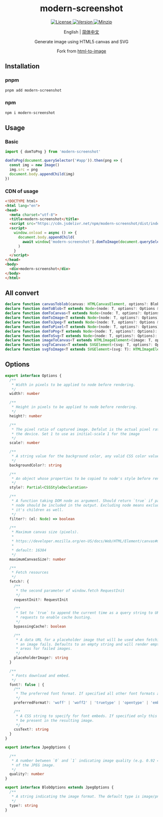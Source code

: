 <h1 align="center">modern-screenshot</h1>

<p align="center">
  <a href="https://github.com/qq15725/modern-screenshot/blob/master/LICENSE" class="mr-3">
    <img src="https://img.shields.io/npm/l/modern-screenshot.svg" alt="License">
  </a>
  <a href="https://www.npmjs.com/package/modern-screenshot">
    <img src="https://img.shields.io/npm/v/modern-screenshot.svg" alt="Version">
  </a>
  <a href="https://cdn.jsdelivr.net/npm/modern-screenshot/dist/index.js">
    <img src="https://img.shields.io/bundlephobia/minzip/modern-screenshot" alt="Minzip">
  </a>
</p>

<p align="center">English | <a href="README_zh.md">简体中文</a></p>

<p align="center">Generate image using HTML5 canvas and SVG</p>

<p align="center">Fork from <a href="https://github.com/bubkoo/html-to-image">html-to-image</a></p>

## Installation

### pnpm

```sh
pnpm add modern-screenshot
```

### npm

```sh
npm i modern-screenshot
```

## Usage

### Basic

```ts
import { domToPng } from 'modern-screenshot'

domToPng(document.querySelector('#app')).then(png => {
  const img = new Image()
  img.src = png
  document.body.appendChild(img)
})
```

### CDN of usage

```html
<!DOCTYPE html>
<html lang="en">
<head>
  <meta charset="utf-8">
  <title>modern-screenshot</title>
  <script src="https://cdn.jsdelivr.net/npm/modern-screenshot/dist/index.js"></script>
  <script>
    window.onload = async () => {
      document.body.appendChild(
        await window['modern-screenshot'].domToImage(document.querySelector('body > *')),
      )
    }
  </script>
</head>
<body>
  <div>modern-screenshot</div>
</body>
</html>
```

## All convert

```ts
declare function canvasToblob(canvas: HTMLCanvasElement, options?: BlobOptions): Promise<Blob | null>;
declare function domToBlob<T extends Node>(node: T, options?: Options & BlobOptions): Promise<Blob | null>;
declare function domToCanvas<T extends Node>(node: T, options?: Options): Promise<HTMLCanvasElement>;
declare function domToImage<T extends Node>(node: T, options?: Options): Promise<HTMLImageElement>;
declare function domToJpeg<T extends Node>(node: T, options?: Options & JpegOptions): Promise<string>;
declare function domToPixel<T extends Node>(node: T, options?: Options): Promise<Uint8ClampedArray>;
declare function domToPng<T extends Node>(node: T, options?: Options): Promise<string>;
declare function domToSvg<T extends Node>(node: T, options?: Options): Promise<SVGElement>;
declare function imageToCanvas<T extends HTMLImageElement>(image: T, options?: Options): Promise<HTMLCanvasElement>;
declare function svgToCanvas<T extends SVGElement>(svg: T, options?: Options): Promise<HTMLCanvasElement>;
declare function svgToImage<T extends SVGElement>(svg: T): HTMLImageElement;
```

## Options

```ts
export interface Options {
  /**
   * Width in pixels to be applied to node before rendering.
   */
  width?: number

  /**
   * Height in pixels to be applied to node before rendering.
   */
  height?: number

  /**
   * The pixel ratio of captured image. Defalut is the actual pixel ratio of
   * the device. Set 1 to use as initial-scale 1 for the image
   */
  scale?: number

  /**
   * A string value for the background color, any valid CSS color value.
   */
  backgroundColor?: string

  /**
   * An object whose properties to be copied to node's style before rendering.
   */
  style?: Partial<CSSStyleDeclaration>

  /**
   * A function taking DOM node as argument. Should return `true` if passed
   * node should be included in the output. Excluding node means excluding
   * it's children as well.
   */
  filter?: (el: Node) => boolean

  /**
   * Maximum canvas size (pixels).
   *
   * https://developer.mozilla.org/en-US/docs/Web/HTML/Element/canvas#maximum_canvas_size
   *
   * default: 16384
   */
  maximumCanvasSize?: number

  /**
   * Fetch resources
   */
  fetch?: {
    /**
     * the second parameter of window.fetch RequestInit
     */
    requestInit?: RequestInit

    /**
     * Set to `true` to append the current time as a query string to URL
     * requests to enable cache busting.
     */
    bypassingCache?: boolean

    /**
     * A data URL for a placeholder image that will be used when fetching
     * an image fails. Defaults to an empty string and will render empty
     * areas for failed images.
     */
    placeholderImage?: string
  }

  /**
   * Fonts download and embed.
   */
  font?: false | {
    /**
     * The preferred font format. If specified all other font formats are ignored.
     */
    preferredFormat?: 'woff' | 'woff2' | 'truetype' | 'opentype' | 'embedded-opentype' | 'svg' | string

    /**
     * A CSS string to specify for font embeds. If specified only this CSS will
     * be present in the resulting image.
     */
    cssText?: string
  }
}

export interface JpegOptions {

  /**
   * A number between `0` and `1` indicating image quality (e.g. 0.92 => 92%)
   * of the JPEG image.
   */
  quality?: number
}

export interface BlobOptions extends JpegOptions {
  /**
   * A string indicating the image format. The default type is image/png; that type is also used if the given type isn't supported.
   */
  type?: string
}
```
